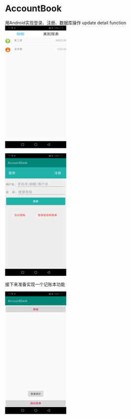 # AccountBook
用Android实现登录、注册、数据库操作
update detail function
<img src="https://github.com/ogisosetuna/AccountBook/blob/master/IMG/showdetail.jpg" width="200" height="400" alt="detail"/><br/>


<img src="https://github.com/ogisosetuna/AccountBook/blob/master/IMG/login.jpg" width="200" height="400" alt="登录"/><br/>

接下来准备实现一个记账本功能

<img src="https://github.com/ogisosetuna/AccountBook/blob/master/IMG/detail.jpg" width="200" height="400" alt="detail"/><br/>



